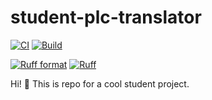 # student-plc-translator
[![CI](https://github.com/mojotech-no/student-plc-translator/actions/workflows/CI.yml/badge.svg?branch=main)](https://github.com/mojotech-no/student-plc-translator/actions/workflows/CI.yml)
[![Build](https://github.com/mojotech-no/student-plc-translator/actions/workflows/build-and-push-image-to-ghcr.yml/badge.svg?branch=main)](https://github.com/mojotech-no/student-plc-translator/actions/workflows/build-and-push-image-to-ghcr.yml)

[![Ruff format](https://img.shields.io/endpoint?url=https%3A%2F%2Fgist.githubusercontent.com%2FJacobCoffee%2Fbfb02a83c8da3cbf53f7772f2cee02ec%2Fraw%2Facb94daa3aedecda67e2c7d8c5aec9765db0734d%2Fformat-badge.json)](https://github.com/astral-sh/ruff)
[![Ruff](https://img.shields.io/endpoint?url=https://raw.githubusercontent.com/astral-sh/ruff/main/assets/badge/v2.json)](https://github.com/astral-sh/ruff)

Hi! :wave: This is repo for a cool student project.
